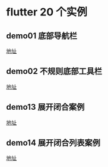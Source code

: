 # flutter 20 个实例

## demo01 底部导航栏

[地址](https://jspang.com/post/flutterDemo.html#toc-ff4)

## demo02 不规则底部工具栏

[地址](https://jspang.com/post/flutterDemo.html#toc-973)  

## demo13 展开闭合案例  

[地址](https://jspang.com/post/flutterDemo.html#toc-f0f)  

## demo14 展开闭合列表案例 

[地址](https://jspang.com/posts/2019/02/22/flutterdemo.html#%E7%AC%AC14%E8%8A%82-%E5%B1%95%E5%BC%80%E9%97%AD%E5%90%88%E5%88%97%E8%A1%A8%E6%A1%88%E4%BE%8B)  